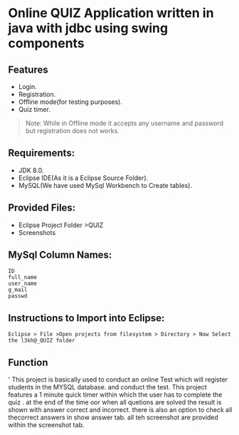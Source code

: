 
# Online QUIZ Application written in java with jdbc using swing components  
## Features
- Login.
- Registration.
- Offline mode(for testing purposes).
- Quiz timer.

> Note: While in  Offline mode it accepts any username and password but registration does not works.
## Requirements:
- JDK 8.0.
- Eclipse IDE(As it is a Eclipse Source Folder).
- MySQL(We have used MySql Workbench to Create tables).
##  Provided Files:
- Eclipse Project Folder >QUIZ
- Screenshots
## MySql Column Names:
```
ID
full_name
user_name
g_mail
passwd
```
## Instructions to Import into Eclipse:
`Eclipse > File >Open projects from filesystem > Directory > Now Select the l3kh@_QUIZ folder`
## Function
'
This project is basically used to conduct an online Test which will register students in the MYSQL database.
and conduct the test.
This project features a 1 minute quick timer within which the user has to complete the quiz .
at the end of the time oor when all quetions are solved the result is shown with answer correct and incorrect.
there is also an option to check all thecorrect answers in show answer tab.
all teh screenshot are provided within the screenshot tab.
